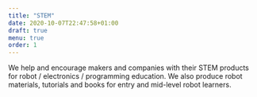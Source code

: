 ```yaml
---
title: "STEM"
date: 2020-10-07T22:47:58+01:00
draft: true
menu: true
order: 1
---
```

 
We help and encourage makers and companies with their STEM products for robot / electronics / programming education. We also produce robot materials, tutorials and books for entry and mid-level robot learners.
